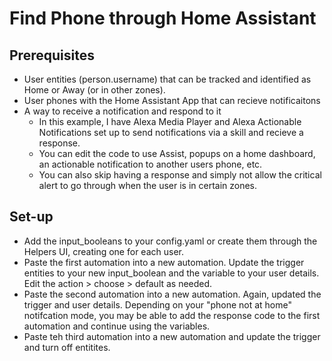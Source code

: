 # Find Phone through Home Assistant

## Prerequisites
- User entities (person.username) that can be tracked and identified as Home or Away (or in other zones).
- User phones with the Home Assistant App that can recieve notificaitons
- A way to receive a notification and respond to it
  - In this example, I have Alexa Media Player and Alexa Actionable Notifications set up to send notifications 
via a skill and recieve a response.
  - You can edit the code to use Assist, popups on a home dashboard, an actionable notification to another
users phone, etc.
  - You can also skip having a response and simply not allow the critical alert to go through when the user
is in certain zones.

## Set-up
- Add the input_booleans to your config.yaml or create them through the Helpers UI, creating one for each user.
- Paste the first automation into a new automation. Update the trigger entities to your new input_boolean and the variable to your user details. Edit the action > choose > default as needed.
- Paste the second automation into a new automation. Again, updated the trigger and user details. Depending on your "phone not at home" notifcation mode, you may be able to add the response code to the first automation and continue using the variables.
- Paste teh third automation into a new automation and update the trigger and turn off entitites.

